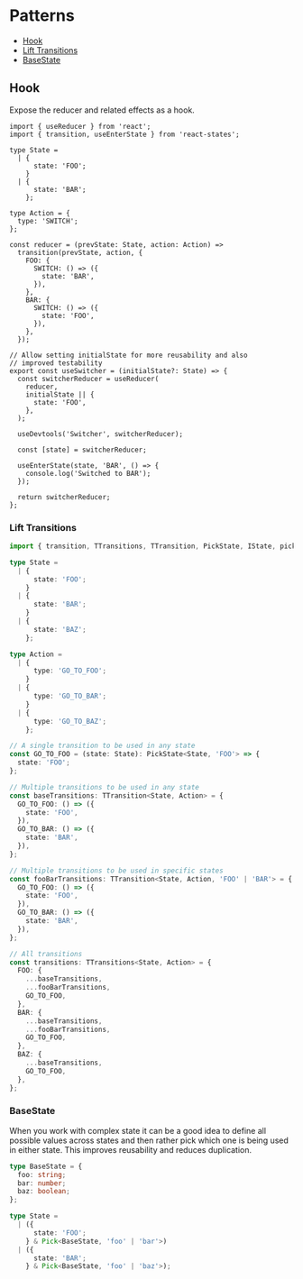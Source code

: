 # Patterns

- [Hook](#Hook)
- [Lift Transitions](#lift-transitions)
- [BaseState](#BaseState)

## Hook

Expose the reducer and related effects as a hook.

```tsx
import { useReducer } from 'react';
import { transition, useEnterState } from 'react-states';

type State =
  | {
      state: 'FOO';
    }
  | {
      state: 'BAR';
    };

type Action = {
  type: 'SWITCH';
};

const reducer = (prevState: State, action: Action) =>
  transition(prevState, action, {
    FOO: {
      SWITCH: () => ({
        state: 'BAR',
      }),
    },
    BAR: {
      SWITCH: () => ({
        state: 'FOO',
      }),
    },
  });

// Allow setting initialState for more reusability and also
// improved testability
export const useSwitcher = (initialState?: State) => {
  const switcherReducer = useReducer(
    reducer,
    initialState || {
      state: 'FOO',
    },
  );

  useDevtools('Switcher', switcherReducer);

  const [state] = switcherReducer;

  useEnterState(state, 'BAR', () => {
    console.log('Switched to BAR');
  });

  return switcherReducer;
};
```

### Lift Transitions

```ts
import { transition, TTransitions, TTransition, PickState, IState, pick } from 'react-states';

type State =
  | {
      state: 'FOO';
    }
  | {
      state: 'BAR';
    }
  | {
      state: 'BAZ';
    };

type Action =
  | {
      type: 'GO_TO_FOO';
    }
  | {
      type: 'GO_TO_BAR';
    }
  | {
      type: 'GO_TO_BAZ';
    };

// A single transition to be used in any state
const GO_TO_FOO = (state: State): PickState<State, 'FOO'> => {
  state: 'FOO';
};

// Multiple transitions to be used in any state
const baseTransitions: TTransition<State, Action> = {
  GO_TO_FOO: () => ({
    state: 'FOO',
  }),
  GO_TO_BAR: () => ({
    state: 'BAR',
  }),
};

// Multiple transitions to be used in specific states
const fooBarTransitions: TTransition<State, Action, 'FOO' | 'BAR'> = {
  GO_TO_FOO: () => ({
    state: 'FOO',
  }),
  GO_TO_BAR: () => ({
    state: 'BAR',
  }),
};

// All transitions
const transitions: TTransitions<State, Action> = {
  FOO: {
    ...baseTransitions,
    ...fooBarTransitions,
    GO_TO_FOO,
  },
  BAR: {
    ...baseTransitions,
    ...fooBarTransitions,
    GO_TO_FOO,
  },
  BAZ: {
    ...baseTransitions,
    GO_TO_FOO,
  },
};
```

### BaseState

When you work with complex state it can be a good idea to define all possible values across states and then rather pick which one is being used in either state. This improves reusability and reduces duplication.

```ts
type BaseState = {
  foo: string;
  bar: number;
  baz: boolean;
};

type State =
  | ({
      state: 'FOO';
    } & Pick<BaseState, 'foo' | 'bar'>)
  | ({
      state: 'BAR';
    } & Pick<BaseState, 'foo' | 'baz'>);
```
